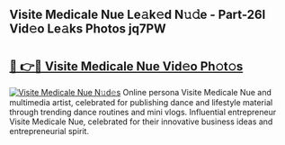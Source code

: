 ## Visite Medicale Nue Le𝚊k𝚎d N𝚞𝚍e - Part-26l Vid𝚎o Le𝚊ks Photos jq7PW

# <h2><a href="http://fb0jr7p.evod.top/?m=Visite+Medicale+Nue">🔗 👉🔴 Visite Medicale Nue Vid𝚎o Ph𝚘t𝚘s</a></h2>

[![Visite Medicale Nue N𝚞d𝚎s](https://i.imgur.com/8V9OHl7.gif)](http://fb0jr7p.evod.top/?m=Visite+Medicale+Nue)
Online persona Visite Medicale Nue and multimedia artist, celebrated for publishing dance and lifestyle material through trending dance routines and mini vlogs. Influential entrepreneur Visite Medicale Nue, celebrated for their innovative business ideas and entrepreneurial spirit. 
